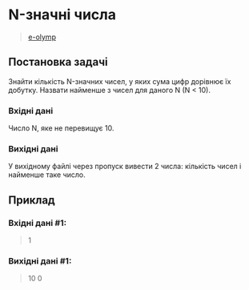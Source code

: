 # N-значні числа
> [e-olymp](https://www.eolymp.com/uk/problems/9)

## Постановка задачі
Знайти кількість N-значних чисел, у яких сума цифр дорівнює їх добутку. Назвати найменше з чисел для даного N (N < 10).

### Вхідні дані
Число N, яке не перевищує 10.

### Вихідні дані
У вихідному файлі через пропуск вивести 2 числа: кількість чисел і найменше таке число.

## Приклад

### Вхідні дані #1: 
> 1
### Вихідні дані #1: 
> 10 0